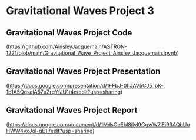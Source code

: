 # Gravitational Waves Project 3

## Gravitational Waves Project Code
(https://github.com/AinsleyJacquemain/ASTRON-1221/blob/main/Gravitational_Wave_Project_Ainsley_Jacquemain.ipynb)

## Gravitational Waves Project Presentation
(https://docs.google.com/presentation/d/1FFbJ-0hJAV5CJ5_bK-1b1A5QqsajA57uZrqYfJU1t4c/edit?usp=sharing)

## Gravitational Waves Project Report
(https://docs.google.com/document/d/1MdsOeEbl8jIyI9GgwW7lEi93AQbUuHWW4vxJoI-qE1I/edit?usp=sharing)
